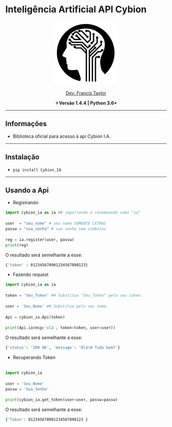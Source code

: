 # Inteligência Artificial API Cybion
<p align="center"><img src="image.png" alt="cybion_ia"></p>
<p align="center"><a href="https://telegram.me/SrTaylor">Dev: Francis Taylor</a></p>
<p align="center">⚜️<strong>Versão 1.4.4 | Python 3.6+</strong></p>

* * *
## Informações

* Biblioteca oficial para acesso à api Cybion I.A.


* * *
## Instalação

* `pip install Cybion_IA`

* * *
## Usando a Api

* Registrando
```python
import cybion_ia as ia ## importando e renomeando como "ia"

user  = "seu_nome" # seu nome SOMENTE LETRAS
passw = "sua_senha" # sua senha sem símbolos

reg = ia.register(user, passw)
print(reg)
```
 O resultado será semelhante a esse:
 
 ```bash
 {'token' : 012345678901234567890123}
 ```
 
 * Fazendo request
 
 ```python
 import cybion_ia as ia
 
 token = 'Seu_Token' ## Substitua "Seu_Token" pelo seu token.
 
 user = 'Seu_Nome' ## Substitua pelo seu nome.
 
 Api = cybion_ia.Api(token)
 
 print(Api.ia(msg='olá', token=token, user=user))
 ```
 
 O resultado será semelhante a esse:
 
 ```bash
 {'status': '200 OK', 'message': 'Olá!# Tudo bem?'}
 ```
 
 * Recuperando Token
 
 ```python
 
 import cybion_ia
 
 user = 'Seu_Nome'
 passw = 'Sua_Senha'
 
 print(cybion_ia.get_token(user=user, passw=passw)
 ```
 
 O resultado será semelhante a esse:
 
 ```bash 
 {'Token': 012345678901234567890123 }
 ```



